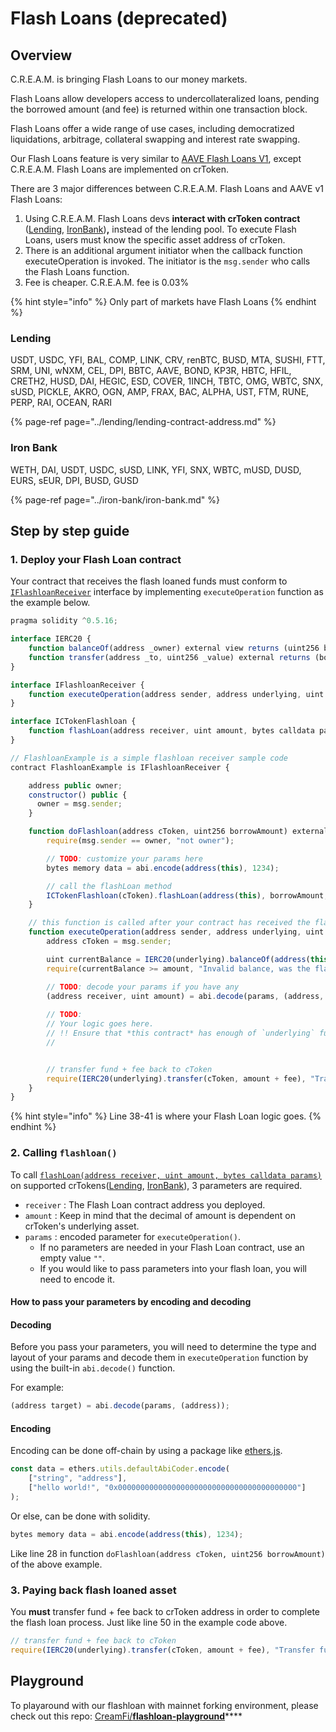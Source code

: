 # Flash Loans \(deprecated\)

## Overview

C.R.E.A.M. is bringing Flash Loans to our money markets.

Flash Loans allow developers access to undercollateralized loans, pending the borrowed amount \(and fee\) is returned within one transaction block.

Flash Loans offer a wide range of use cases, including democratized liquidations, arbitrage, collateral swapping and interest rate swapping.

Our Flash Loans feature is very similar to [AAVE Flash Loans V1](https://aave.com/flash-loans), except C.R.E.A.M. Flash Loans are implemented on crToken.

There are 3 major differences between C.R.E.A.M. Flash Loans and AAVE v1 Flash Loans:

1. Using C.R.E.A.M. Flash Loans devs **interact with crToken contract** \([Lending](https://docs.cream.finance/lending/lending-contract-address), [IronBank](https://docs.cream.finance/iron-bank/iron-bank)\)**,** instead of the lending pool. To execute Flash Loans, users must know the specific asset address of crToken.
2. There is an additional argument initiator when the callback function executeOperation is invoked. The initiator is the `msg.sender` who calls the Flash Loans function.
3. Fee is cheaper. C.R.E.A.M. fee is 0.03%

{% hint style="info" %}
Only part of markets have Flash Loans
{% endhint %}

### Lending

USDT, USDC, YFI, BAL, COMP, LINK, CRV, renBTC, BUSD, MTA, SUSHI, FTT, SRM, UNI, wNXM, CEL, DPI, BBTC, AAVE, BOND, KP3R, HBTC, HFIL, CRETH2, HUSD, DAI, HEGIC, ESD, COVER, 1INCH, TBTC, OMG, WBTC, SNX, sUSD, PICKLE, AKRO, OGN, AMP, FRAX, BAC, ALPHA, UST, FTM, RUNE, PERP, RAI, OCEAN, RARI

{% page-ref page="../lending/lending-contract-address.md" %}

### Iron Bank

WETH, DAI, USDT, USDC, sUSD, LINK, YFI, SNX, WBTC, mUSD, DUSD, EURS, sEUR, DPI, BUSD, GUSD

{% page-ref page="../iron-bank/iron-bank.md" %}

## Step by step guide

### 1. Deploy your Flash Loan contract

Your contract that receives the flash loaned funds must conform to [`IFlashloanReceiver`](https://github.com/CreamFi/compound-protocol/blob/master/contracts/CCapableErc20.sol#L5-L7) interface by implementing `executeOperation` function as the example below.

```javascript
pragma solidity ^0.5.16;

interface IERC20 {
    function balanceOf(address _owner) external view returns (uint256 balance);
    function transfer(address _to, uint256 _value) external returns (bool success);
}

interface IFlashloanReceiver {
    function executeOperation(address sender, address underlying, uint amount, uint fee, bytes calldata params) external;
}

interface ICTokenFlashloan {
    function flashLoan(address receiver, uint amount, bytes calldata params) external;
}

// FlashloanExample is a simple flashloan receiver sample code
contract FlashloanExample is IFlashloanReceiver {

    address public owner;
    constructor() public {
      owner = msg.sender;
    }

    function doFlashloan(address cToken, uint256 borrowAmount) external {
        require(msg.sender == owner, "not owner");

        // TODO: customize your params here
        bytes memory data = abi.encode(address(this), 1234);

        // call the flashLoan method
        ICTokenFlashloan(cToken).flashLoan(address(this), borrowAmount, data);
    }

    // this function is called after your contract has received the flash loaned amount
    function executeOperation(address sender, address underlying, uint amount, uint fee, bytes calldata params) external {
        address cToken = msg.sender;

        uint currentBalance = IERC20(underlying).balanceOf(address(this));
        require(currentBalance >= amount, "Invalid balance, was the flashLoan successful?");

        // TODO: decode your params if you have any
        (address receiver, uint amount) = abi.decode(params, (address, uint));
        
        // TODO:
        // Your logic goes here.
        // !! Ensure that *this contract* has enough of `underlying` funds to payback the `fee` !!
        //


        // transfer fund + fee back to cToken
        require(IERC20(underlying).transfer(cToken, amount + fee), "Transfer fund back failed");
    }
}
```

{% hint style="info" %}
Line 38-41 is where your Flash Loan logic goes.
{% endhint %}

### 2. Calling `flashloan()`

To call [`flashLoan(address receiver, uint amount, bytes calldata params)`](https://github.com/CreamFi/compound-protocol/blob/master/contracts/CCapableErc20.sol#L231) on supported crTokens\([Lending](https://docs.cream.finance/lending/lending-contract-address), [IronBank](https://docs.cream.finance/iron-bank/iron-bank)\), 3 parameters are required.

* `receiver` : The Flash Loan contract address you deployed.
* `amount`  : Keep in mind that the decimal of amount is dependent on crToken's underlying asset.
* `params` : encoded parameter for `executeOperation()`. 
  * If no parameters are needed in your Flash Loan contract, use an empty value `""`.
  * If you would like to pass parameters into your flash loan, you will need to encode it.

#### How to pass your parameters by encoding and decoding

#### Decoding

Before you pass your parameters, you will need to determine the type and layout of your params and decode them in `executeOperation` function by using the built-in `abi.decode()` function.

For example:

```javascript
(address target) = abi.decode(params, (address));
```

#### Encoding

Encoding can be done off-chain by using a package like [ethers.js](https://docs.ethers.io/v5/api/utils/abi/coder/#AbiCoder--methods).

```javascript
const data = ethers.utils.defaultAbiCoder.encode(
    ["string", "address"],
    ["hello world!", "0x0000000000000000000000000000000000000000"]
);
```

Or else, can be done with solidity.

```javascript
bytes memory data = abi.encode(address(this), 1234);
```

Like line 28 in function `doFlashloan(address cToken, uint256 borrowAmount)` of the above example.



### 3. Paying back flash loaned asset

You **must** transfer fund + fee back to crToken address in order to complete the flash loan process. Just like line 50 in the example code above.

```javascript
// transfer fund + fee back to cToken
require(IERC20(underlying).transfer(cToken, amount + fee), "Transfer fund back failed");
```

## Playground

To playaround with our flashloan with mainnet forking environment, please check out this repo: [CreamFi/**flashloan-playground**](https://github.com/CreamFi/flashloan-playground)\*\*\*\*

